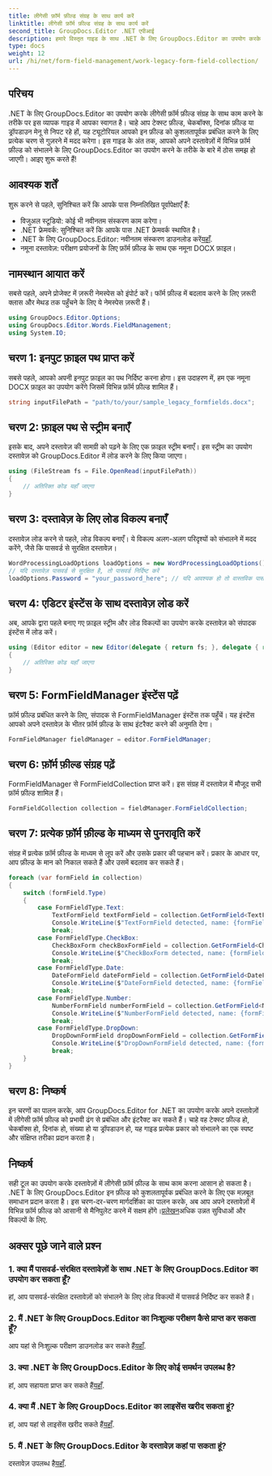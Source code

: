 ```yaml
---
title: लीगेसी फ़ॉर्म फ़ील्ड संग्रह के साथ कार्य करें
linktitle: लीगेसी फ़ॉर्म फ़ील्ड संग्रह के साथ कार्य करें
second_title: GroupDocs.Editor .NET एपीआई
description: हमारे विस्तृत गाइड के साथ .NET के लिए GroupDocs.Editor का उपयोग करके लीगेसी फ़ॉर्म फ़ील्ड को प्रबंधित करना सीखें। टेक्स्ट फ़ील्ड, चेकबॉक्स, दिनांक और बहुत कुछ संभालने के लिए बिल्कुल सही।
type: docs
weight: 12
url: /hi/net/form-field-management/work-legacy-form-field-collection/
---
```

## परिचय
.NET के लिए GroupDocs.Editor का उपयोग करके लीगेसी फ़ॉर्म फ़ील्ड संग्रह के साथ काम करने के तरीके पर इस व्यापक गाइड में आपका स्वागत है। चाहे आप टेक्स्ट फ़ील्ड, चेकबॉक्स, दिनांक फ़ील्ड या ड्रॉपडाउन मेनू से निपट रहे हों, यह ट्यूटोरियल आपको इन फ़ील्ड को कुशलतापूर्वक प्रबंधित करने के लिए प्रत्येक चरण से गुज़रने में मदद करेगा। इस गाइड के अंत तक, आपको अपने दस्तावेज़ों में विभिन्न फ़ॉर्म फ़ील्ड को संभालने के लिए GroupDocs.Editor का उपयोग करने के तरीके के बारे में ठोस समझ हो जाएगी। आइए शुरू करते हैं!
## आवश्यक शर्तें
शुरू करने से पहले, सुनिश्चित करें कि आपके पास निम्नलिखित पूर्वापेक्षाएँ हैं:
- विजुअल स्टूडियो: कोई भी नवीनतम संस्करण काम करेगा।
- .NET फ्रेमवर्क: सुनिश्चित करें कि आपके पास .NET फ्रेमवर्क स्थापित है।
-  .NET के लिए GroupDocs.Editor: नवीनतम संस्करण डाउनलोड करें[यहाँ](https://releases.groupdocs.com/editor/net/).
- नमूना दस्तावेज़: परीक्षण प्रयोजनों के लिए फ़ॉर्म फ़ील्ड के साथ एक नमूना DOCX फ़ाइल।
## नामस्थान आयात करें
सबसे पहले, अपने प्रोजेक्ट में ज़रूरी नेमस्पेस को इंपोर्ट करें। फॉर्म फ़ील्ड में बदलाव करने के लिए ज़रूरी क्लास और मेथड तक पहुँचने के लिए ये नेमस्पेस ज़रूरी हैं।
```csharp
using GroupDocs.Editor.Options;
using GroupDocs.Editor.Words.FieldManagement;
using System.IO;
```
## चरण 1: इनपुट फ़ाइल पथ प्राप्त करें
सबसे पहले, आपको अपनी इनपुट फ़ाइल का पथ निर्दिष्ट करना होगा। इस उदाहरण में, हम एक नमूना DOCX फ़ाइल का उपयोग करेंगे जिसमें विभिन्न फ़ॉर्म फ़ील्ड शामिल हैं।
```csharp
string inputFilePath = "path/to/your/sample_legacy_formfields.docx";
```
## चरण 2: फ़ाइल पथ से स्ट्रीम बनाएँ
इसके बाद, अपने दस्तावेज़ की सामग्री को पढ़ने के लिए एक फ़ाइल स्ट्रीम बनाएँ। इस स्ट्रीम का उपयोग दस्तावेज़ को GroupDocs.Editor में लोड करने के लिए किया जाएगा।
```csharp
using (FileStream fs = File.OpenRead(inputFilePath))
{
    // अतिरिक्त कोड यहाँ जाएगा
}
```
## चरण 3: दस्तावेज़ के लिए लोड विकल्प बनाएँ
दस्तावेज़ लोड करने से पहले, लोड विकल्प बनाएँ। ये विकल्प अलग-अलग परिदृश्यों को संभालने में मदद करेंगे, जैसे कि पासवर्ड से सुरक्षित दस्तावेज़।
```csharp
WordProcessingLoadOptions loadOptions = new WordProcessingLoadOptions();
// यदि दस्तावेज़ पासवर्ड से सुरक्षित है, तो पासवर्ड निर्दिष्ट करें
loadOptions.Password = "your_password_here"; // यदि आवश्यक हो तो वास्तविक पासवर्ड का उपयोग करें
```
## चरण 4: एडिटर इंस्टेंस के साथ दस्तावेज़ लोड करें
अब, आपके द्वारा पहले बनाए गए फ़ाइल स्ट्रीम और लोड विकल्पों का उपयोग करके दस्तावेज़ को संपादक इंस्टेंस में लोड करें।
```csharp
using (Editor editor = new Editor(delegate { return fs; }, delegate { return loadOptions; }))
{
    // अतिरिक्त कोड यहाँ जाएगा
}
```
## चरण 5: FormFieldManager इंस्टेंस पढ़ें
फ़ॉर्म फ़ील्ड प्रबंधित करने के लिए, संपादक से FormFieldManager इंस्टेंस तक पहुँचें। यह इंस्टेंस आपको अपने दस्तावेज़ के भीतर फ़ॉर्म फ़ील्ड के साथ इंटरैक्ट करने की अनुमति देगा।
```csharp
FormFieldManager fieldManager = editor.FormFieldManager;
```
## चरण 6: फ़ॉर्म फ़ील्ड संग्रह पढ़ें
FormFieldManager से FormFieldCollection प्राप्त करें। इस संग्रह में दस्तावेज़ में मौजूद सभी फ़ॉर्म फ़ील्ड शामिल हैं।
```csharp
FormFieldCollection collection = fieldManager.FormFieldCollection;
```
## चरण 7: प्रत्येक फ़ॉर्म फ़ील्ड के माध्यम से पुनरावृति करें
संग्रह में प्रत्येक फ़ॉर्म फ़ील्ड के माध्यम से लूप करें और उसके प्रकार की पहचान करें। प्रकार के आधार पर, आप फ़ील्ड के मान को निकाल सकते हैं और उसमें बदलाव कर सकते हैं।
```csharp
foreach (var formField in collection)
{
    switch (formField.Type)
    {
        case FormFieldType.Text:
            TextFormField textFormField = collection.GetFormField<TextFormField>(formField.Name);
            Console.WriteLine($"TextFormField detected, name: {formField.Name}, value: {textFormField.Value}");
            break;
        case FormFieldType.CheckBox:
            CheckBoxForm checkBoxFormField = collection.GetFormField<CheckBoxForm>(formField.Name);
            Console.WriteLine($"CheckBoxForm detected, name: {formField.Name}, value: {checkBoxFormField.Value}");
            break;
        case FormFieldType.Date:
            DateFormField dateFormField = collection.GetFormField<DateFormField>(formField.Name);
            Console.WriteLine($"DateFormField detected, name: {formField.Name}, value: {dateFormField.Value}");
            break;
        case FormFieldType.Number:
            NumberFormField numberFormField = collection.GetFormField<NumberFormField>(formField.Name);
            Console.WriteLine($"NumberFormField detected, name: {formField.Name}, value: {numberFormField.Value}");
            break;
        case FormFieldType.DropDown:
            DropDownFormField dropDownFormField = collection.GetFormField<DropDownFormField>(formField.Name);
            Console.WriteLine($"DropDownFormField detected, name: {formField.Name}, value selected: {dropDownFormField.Value[dropDownFormField.SelectedIndex]}");
            break;
    }
}
```
## चरण 8: निष्कर्ष
इन चरणों का पालन करके, आप GroupDocs.Editor for .NET का उपयोग करके अपने दस्तावेज़ों में लीगेसी फ़ॉर्म फ़ील्ड को प्रभावी ढंग से प्रबंधित और इंटरैक्ट कर सकते हैं। चाहे वह टेक्स्ट फ़ील्ड हो, चेकबॉक्स हो, दिनांक हो, संख्या हो या ड्रॉपडाउन हो, यह गाइड प्रत्येक प्रकार को संभालने का एक स्पष्ट और संक्षिप्त तरीका प्रदान करता है।
## निष्कर्ष
 सही टूल का उपयोग करके दस्तावेज़ों में लीगेसी फ़ॉर्म फ़ील्ड के साथ काम करना आसान हो सकता है। .NET के लिए GroupDocs.Editor इन फ़ील्ड को कुशलतापूर्वक प्रबंधित करने के लिए एक मज़बूत समाधान प्रदान करता है। इस चरण-दर-चरण मार्गदर्शिका का पालन करके, अब आप अपने दस्तावेज़ों में विभिन्न फ़ॉर्म फ़ील्ड को आसानी से मैनिपुलेट करने में सक्षम होंगे।[प्रलेखन](https://reference.groupdocs.com/editor/net/)अधिक उन्नत सुविधाओं और विकल्पों के लिए.
## अक्सर पूछे जाने वाले प्रश्न
### 1. क्या मैं पासवर्ड-संरक्षित दस्तावेज़ों के साथ .NET के लिए GroupDocs.Editor का उपयोग कर सकता हूँ?
हां, आप पासवर्ड-संरक्षित दस्तावेज़ों को संभालने के लिए लोड विकल्पों में पासवर्ड निर्दिष्ट कर सकते हैं।
### 2. मैं .NET के लिए GroupDocs.Editor का निःशुल्क परीक्षण कैसे प्राप्त कर सकता हूँ?
 आप यहां से निःशुल्क परीक्षण डाउनलोड कर सकते हैं[यहाँ](https://releases.groupdocs.com/).
### 3. क्या .NET के लिए GroupDocs.Editor के लिए कोई समर्थन उपलब्ध है?
 हां, आप सहायता प्राप्त कर सकते हैं[यहाँ](https://forum.groupdocs.com/c/editor/20).
### 4. क्या मैं .NET के लिए GroupDocs.Editor का लाइसेंस खरीद सकता हूं?
 हां, आप यहां से लाइसेंस खरीद सकते हैं[यहाँ](https://purchase.groupdocs.com/buy).
### 5. मैं .NET के लिए GroupDocs.Editor के दस्तावेज़ कहां पा सकता हूं?
दस्तावेज़ उपलब्ध है[यहाँ](https://reference.groupdocs.com/editor/net/).